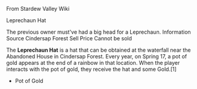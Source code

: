 From Stardew Valley Wiki

Leprechaun Hat

The previous owner must've had a big head for a Leprechaun. Information Source Cindersap Forest Sell Price Cannot be sold

The **Leprechaun Hat** is a hat that can be obtained at the waterfall near the Abandoned House in Cindersap Forest. Every year, on Spring 17, a pot of gold appears at the end of a rainbow in that location. When the player interacts with the pot of gold, they receive the hat and some Gold.\[1]

- Pot of Gold